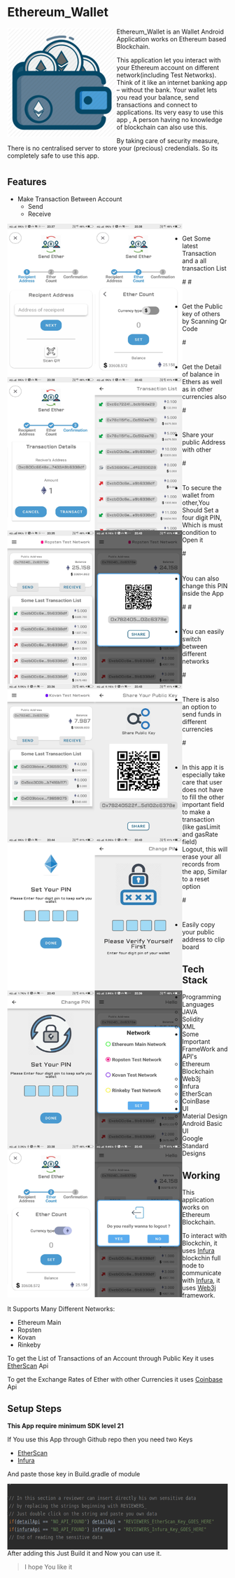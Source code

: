 # Ethereum_Wallet
<a href="url"><img src="app/src/main/res/drawable/ethereum_wallet.png" align="left" height="250" width="250"></a>

Ethereum_Wallet is an Wallet Android Application works on Ethereum based Blockchain.

This application let you interact with your Ethereum account on different network(including Test Networks). Think of it like an internet banking app – without the bank. Your wallet lets you read your balance, send transactions and connect to applications.
Its very easy to use this app , A person having no knowledge of blockchain can also use this.

By taking care of security measure, There is no centralised server to store your (precious) credendials. So its completely safe to use this app.



#

## Features

- Make Transaction Between Account
  - Send
  - Receive

<a href="url"><img src="AppScreenShots/SendFrag1.jpeg" align="left" height="350" width="200" ></a>
<a href="url"><img src="AppScreenShots/SendFrag2.jpeg" align="left" height="350" width="200" ></a>
<a href="url"><img src="AppScreenShots/SendFrag3.jpeg" align="left" height="350" width="200" ></a>

#
#
#
#
#
#
#
#
#
#
#
- Get Some latest Transaction and a all transaction List

#<a href="url"><img src="AppScreenShots/AllTransactionListActivity.jpeg" align="left" height="350" width="200" ></a>
#<a href="url"><img src="AppScreenShots/WalletFrag1.jpeg" align="left" height="350" width="200" ></a>

#
#
#
##
#
#
#
#
#
#
#
- Get the Public key of others by Scanning Qr Code

#<a href="url"><img src="AppScreenShots/SharePubKeyDialog.jpeg" align="left" height="350" width="200" ></a>
#
#
#
#
#
#
#
#
#
#
#


- Get the Detail of balance in Ethers as well as in other currencies also

#<a href="url"><img src="AppScreenShots/WalletFrag2.jpeg" align="left" height="350" width="200" ></a>
#
#
#
#
#
#
#
#
#
#
#
#
- Share your public Address with other

#<a href="url"><img src="AppScreenShots/SharePubKeyActivity.jpeg" align="left" height="350" width="200" ></a>

#
#
#
#
#
#
#
#
#
#
#
#

- To secure the wallet from other,You Should Set a four digit PIN, Which is must condition to Open it

#<a href="url"><img src="AppScreenShots/setPassActivity.jpeg" align="left" height="350" width="200" ></a>

#
#
#
#
#
#
#
#
#
#
#
#
- You can also change this PIN inside the App

#<a href="url"><img src="AppScreenShots/ChangePINFrag1.jpeg" align="left" height="350" width="200" ></a>
#<a href="url"><img src="AppScreenShots/ChangePINFrag2.jpeg" align="left" height="350" width="200" ></a>

#
#
#
#
#
#
#
#
#
#
#
#
- You can easily switch between different networks

#<a href="url"><img src="AppScreenShots/NetworkDialog.jpeg" align="left" height="350" width="200" ></a>

#
#
#
#
#
#
#
#
#
#
#
#
- There is also an option to send funds in different currencies

#<a href="url"><img src="AppScreenShots/SendFrag2a.jpeg" align="left" height="350" width="200" ></a>

#
#
#
#
#
#
##
#
#
#
#
#
#
#
#

- In this app it is especially take care that user does not have to fill the other important field to make a transaction (like gasLimit and gasRate field)
- Logout, this will erase your all records from the app, Similar to a reset option

#<a href="url"><img src="AppScreenShots/logoutDialog.jpeg" align="left" height="350" width="200" ></a>
#
#
#
#
#
#
#
#
#
#
#
#

- Easily copy your public address to clip board








## Tech Stack
- Programming Languages
  - JAVA
  - Solidity
  - XML
- Some Important FrameWork and API's
  - Ethereum Blockchain
  - Web3j
  - Infura
  - EtherScan
  - CoinBase
- UI
  - Material Design
  - Android Basic UI
  - Google Standard Designs



## Working
This application works on Ethereum Blockchain.

To interact with Blockchin, it uses [Infura](https://infura.io/) blockchin full node
to communicate with [Infura](https://infura.io/), it uses [Web3j](http://web3j.io/) framework.

It Supports Many Different Networks:
- Ethereum Main
- Ropsten
- Kovan
- Rinkeby

To get the List of Transactions of an Account through Public Key it uses [EtherScan](https://etherscan.io/) Api

To get the Exchange Rates of Ether with other Currencies it uses [Coinbase](https://www.coinbase.com/) Api





## Setup Steps
**This App require minimum SDK level 21**

If You use this App through Github repo then you need two Keys
- [EtherScan](https://etherscan.io/)
- [Infura](https://infura.io/)

And paste those key in Build.gradle of module

<a href="url"><img src="AppScreenShots/build.gradle(module-app).png" align="left" height="150" width="550"></a>
#
#
#
#
After adding this Just Build it and Now you can use it.

> I hope You like it
